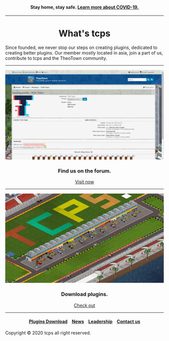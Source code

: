 <style>
h1 {text-align: center;}
h4 {text-align: center;}
h3 {text-align: center;}
p {text-align: center;}
</style>
<style type="text/css">
  #left{
        text-align:left;
  }
  #right{
        text-align:right;
  }
</style>
<h4>Stay home, stay safe. <a href="/covid-19">Learn more about COVID-19.</a></h4>
<hr>
  
<h1>What's tcps</h1>
Since founded, we never stop our steps on creating plugins, dedicated to creating better plugins. Our member mostly located in asia, join a part of us, contribute to tcps and the TheoTown community.
  
<hr>

<img src="/images/tcps_fourm_screenshot.png">
<h3>Find us on the forum.</h3>

<a href="/jump/fourm">Visit now</a>

<hr>

<img src="/images/tcps_web_plugin_download_banner.PNG">
<h3>Download plugins.</h3>

<a href="/plugins/download">Check out</a>

<hr>

<h4><a href="/plugins/download">Plugins Download</a>&emsp;<a href="/news">News</a>&emsp;<a href="/leadership">Leadership</a>&emsp;<a href="/contact">Contact us</a></h4>
Copyright © 2020 tcps all right reserved.

